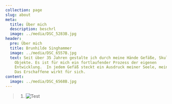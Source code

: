 ```yaml
---
collection: page
slug: about
meta:
  title: Über mich
  description: beschrl
  image: ../media/DSC_5283B.jpg
header:
  pre: Über mich
  title: Brunhilde Singhammer
  image: ../media/DSC_6557B.jpg
  text: Seit über 35 Jahren gestalte ich durch meine Hände Gefäße, Skulpturen und
    Objekte. Es ist für mich ein fortlaufender Prozess der eigenen
    Entwicklung.  In jedem Gefäß steckt ein Ausdruck meiner Seele, meinem Sein.
    Das Erschaffene wirkt für sich.
content:
  image: ../media/DSC_6568B.jpg
---
```

> 1. ![Test]( "Test")